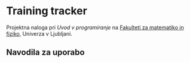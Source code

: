 # Training tracker

Projektna naloga pri _Uvod v programiranje_ na
[Fakulteti za matematiko in fiziko](https://www.fmf.uni-lj.si/sl/), Univerza v Ljubljani.

## Navodila za uporabo
